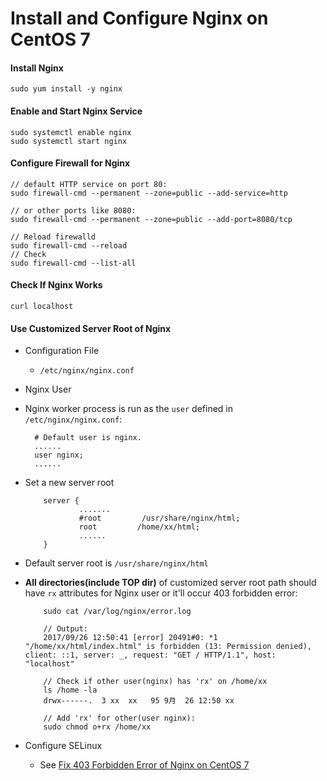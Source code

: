 # Install and Configure Nginx on CentOS 7

#### Install Nginx

    sudo yum install -y nginx

#### Enable and Start Nginx Service

    sudo systemctl enable nginx
    sudo systemctl start nginx

#### Configure Firewall for Nginx

    // default HTTP service on port 80:
    sudo firewall-cmd --permanent --zone=public --add-service=http
    
    // or other ports like 8080:
    sudo firewall-cmd --permanent --zone=public --add-port=8080/tcp
    
    // Reload firewalld
    sudo firewall-cmd --reload
    // Check
    sudo firewall-cmd --list-all

#### Check If Nginx Works

    curl localhost

#### Use Customized Server Root of Nginx
* Configuration File
  * `/etc/nginx/nginx.conf`

*  Nginx User
  * Nginx worker process is run as the `user` defined in `/etc/nginx/nginx.conf`:

          # Default user is nginx.
          ......
          user nginx;
          ......

* Set a new server root

          server {
                  .......
                  #root         /usr/share/nginx/html;
                  root         /home/xx/html;
                  ......
          }

* Default server root is `/usr/share/nginx/html`
* **All directories(include TOP dir)** of customized server root path should have `rx` attributes for Nginx user or it'll occur 403 forbidden error:

          sudo cat /var/log/nginx/error.log

          // Output:
          2017/09/26 12:50:41 [error] 20491#0: *1 "/home/xx/html/index.html" is forbidden (13: Permission denied), client: ::1, server: _, request: "GET / HTTP/1.1", host: "localhost"

          // Check if other user(nginx) has 'rx' on /home/xx
          ls /home -la
          drwx------.  3 xx  xx   95 9月  26 12:50 xx

          // Add 'rx' for other(user nginx):
          sudo chmod o+rx /home/xx

* Configure SELinux
  * See [Fix 403 Forbidden Error of Nginx on CentOS 7](https://github.com/northbright/Notes/blob/master/nginx/fix-403-forbidden-error-of-nginx-on-centos.md)
